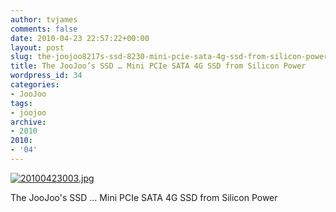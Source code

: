 ```yaml
---
author: tvjames
comments: false
date: 2010-04-23 22:57:22+00:00
layout: post
slug: the-joojoo8217s-ssd-8230-mini-pcie-sata-4g-ssd-from-silicon-power
title: The JooJoo’s SSD … Mini PCIe SATA 4G SSD from Silicon Power
wordpress_id: 34
categories:
- JooJoo
tags:
- joojoo
archive: 
- 2010
2010:
- '04'
---
```


[![20100423003.jpg](/content/posts/images/20100423003_zpsa8f08c17.jpg)](/content/posts/images/20100423003_zpsa8f08c17.jpg "photo 20100423003_zpsa8f08c17.jpg")

The JooJoo's SSD … Mini PCIe SATA 4G SSD from Silicon Power
